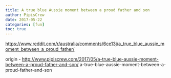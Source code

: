 ```yaml
---
title: A true blue Aussie moment between a proud father and son
author: PipisCrew
date: 2017-05-22
categories: [fun]
toc: true
---
```


https://www.reddit.com/r/australia/comments/6ce13j/a_true_blue_aussie_moment_between_a_proud_father/

origin - http://www.pipiscrew.com/2017/05/a-true-blue-aussie-moment-between-a-proud-father-and-son/ a-true-blue-aussie-moment-between-a-proud-father-and-son